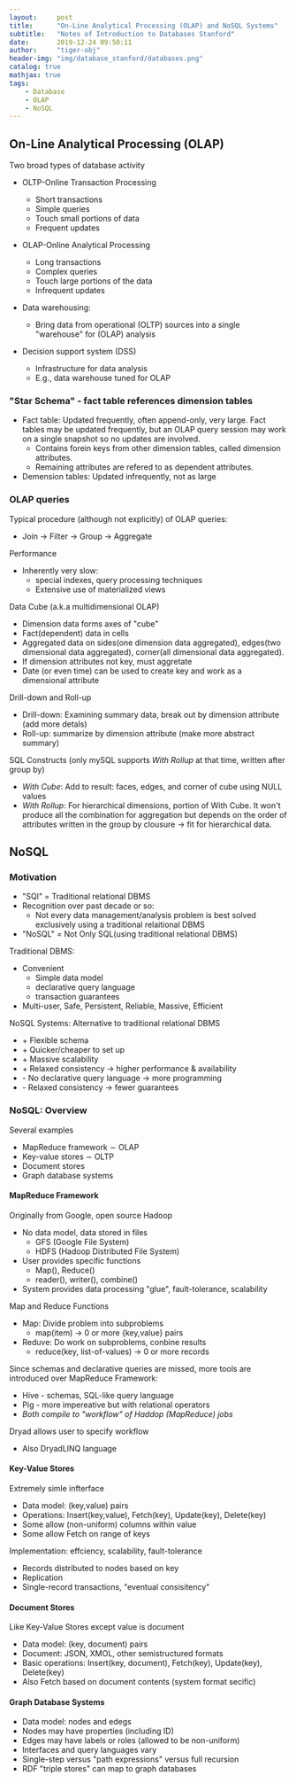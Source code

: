 ```yaml
---
layout:     post
title:      "On-Line Analytical Processing (OLAP) and NoSQL Systems"
subtitle:   "Notes of Introduction to Databases Stanford"
date:       2019-12-24 09:50:11
author:     "tiger-obj"
header-img: "img/database_stanford/databases.png"
catalog: true
mathjax: true
tags:
    - Database
    - OLAP
    - NoSQL
---
```


## On-Line Analytical Processing (OLAP)

Two broad types of database activity

* OLTP-Online Transaction Processing
  * Short transactions
  * Simple queries
  * Touch small portions of data
  * Frequent updates
  
* OLAP-Online Analytical Processing
  * Long transactions
  * Complex queries
  * Touch large portions of the data
  * Infrequent updates

* Data warehousing:
  * Bring data from operational (OLTP) sources into a single "warehouse" for (OLAP) analysis

* Decision support system (DSS)
  * Infrastructure for data analysis
  * E.g., data warehouse tuned for OLAP

### "Star Schema" - fact table references dimension tables

* Fact table: Updated frequently, often append-only, very large. Fact tables may be updated frequently, but an OLAP query session may work on a single snapshot so no updates are involved. 
  * Contains forein keys from other dimension tables, called dimension attributes.
  * Remaining attributes are refered to as dependent attributes.
* Demension tables: Updated infrequently, not as large

### OLAP queries

Typical procedure (although not explicitly) of OLAP queries:

* Join $\rightarrow$ Filter $\rightarrow$ Group $\rightarrow$ Aggregate

Performance

* Inherently very slow:
  * special indexes, query processing techniques
  * Extensive use of materialized views

Data Cube (a.k.a multidimensional OLAP)

* Dimension data forms axes of "cube"
* Fact(dependent) data in cells
* Aggregated data on sides(one dimension data aggregated), edges(two dimensional data aggregated), corner(all dimensional data aggregated).
* If dimension attributes not key, must aggretate
* Date (or even time) can be used to create key and work as a dimensional attribute

Drill-down and Roll-up

* Drill-down: Examining summary data, break out by dimension attribute (add more detals)
* Roll-up: summarize by dimension attribute (make more abstract summary)

SQL Constructs (only mySQL supports *With Rollup* at that time, written after group by)

* *With Cube*: Add to result: faces, edges, and corner of cube using NULL values
* *With Rollup*: For hierarchical dimensions, portion of With Cube. It won't produce all the combination for aggregation but depends on the order of attributes written in the group by clousure $\rightarrow$ fit for hierarchical data.

## NoSQL

### Motivation

* "SQl" = Traditional relational DBMS
* Recognition over past decade or so:
  * Not every data management/analysis problem is best solved exclusively using a traditional relaitional DBMS
* "NoSQL" = Not Only SQL(using traditional relational DBMS)

Traditional DBMS:

* Convenient
  * Simple data model
  * declarative query language
  * transaction guarantees
* Multi-user, Safe, Persistent, Reliable, Massive, Efficient

NoSQL Systems: Alternative to traditional relational DBMS

* \+ Flexible schema
* \+ Quicker/cheaper to set up
* \+ Massive scalability
* \+ Relaxed consistency $\rightarrow$ higher performance & availability 
* \- No declarative query language $\rightarrow$ more programming
* \- Relaxed consistency $\rightarrow$ fewer guarantees

### NoSQL: Overview

Several examples

* MapReduce framework $\sim$ OLAP
* Key-value stores $\sim$ OLTP
* Document stores
* Graph database systems

#### MapReduce Framework

Originally from Google, open source Hadoop

* No data model, data stored in files
  * GFS (Google File System)
  * HDFS (Hadoop Distributed File System)
* User provides specific functions
  * Map(), Reduce()
  * reader(), writer(), combine()
* System provides data processing "glue", fault-tolerance, scalability

Map and Reduce Functions

* Map: Divide problem into subproblems
  * map(item) $\rightarrow$ 0 or more {key,value} pairs
* Reduve: Do work on subproblems, conbine results
  * reduce(key, list-of-values) $\rightarrow$ 0 or more records

Since schemas and declarative queries are missed, more tools are introduced over MapReduce Framework:

* Hive - schemas, SQL-like query language
* Pig - more impereative but with relational operators
* *Both compile to "workflow" of Haddop (MapReduce) jobs* 

Dryad allows user to specify workflow

* Also DryadLINQ language

#### Key-Value Stores

Extremely simle infterface

* Data model: (key,value) pairs
* Operations: Insert(key,value), Fetch(key), Update(key), Delete(key)
* Some allow (non-uniform) columns within value
* Some allow Fetch on range of keys

Implementation: effciency, scalability, fault-tolerance

* Records distributed to nodes based on key
* Replication
* Single-record transactions, "eventual consisitency"

#### Document Stores

Like Key-Value Stores except value is document

* Data model: (key, document) pairs
* Document: JSON, XMOL, other semistructured formats
* Basic operations: Insert(key, document), Fetch(key), Update(key), Delete(key)
* Also Fetch based on document contents (system format secific)

#### Graph Database Systems

* Data model: nodes and edegs
* Nodes may have properties (including ID)
* Edges may have labels or roles (allowed to be non-uniform)
* Interfaces and query languages vary
* Single-step versus "path expressions" versus full recursion
* RDF "triple stores" can map to graph databases